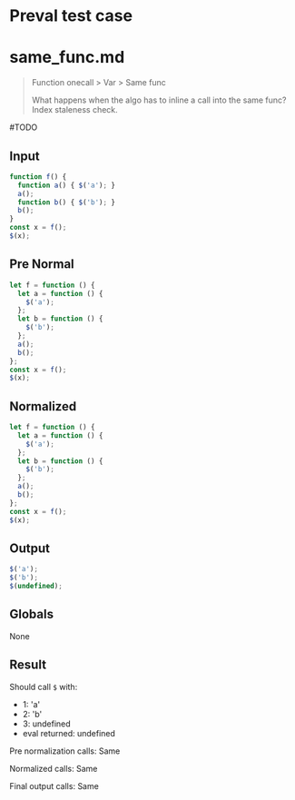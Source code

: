 # Preval test case

# same_func.md

> Function onecall > Var > Same func
>
> What happens when the algo has to inline a call into the same func? Index staleness check.

#TODO

## Input

`````js filename=intro
function f() {
  function a() { $('a'); }
  a();
  function b() { $('b'); }
  b();
}
const x = f();
$(x);
`````

## Pre Normal

`````js filename=intro
let f = function () {
  let a = function () {
    $('a');
  };
  let b = function () {
    $('b');
  };
  a();
  b();
};
const x = f();
$(x);
`````

## Normalized

`````js filename=intro
let f = function () {
  let a = function () {
    $('a');
  };
  let b = function () {
    $('b');
  };
  a();
  b();
};
const x = f();
$(x);
`````

## Output

`````js filename=intro
$('a');
$('b');
$(undefined);
`````

## Globals

None

## Result

Should call `$` with:
 - 1: 'a'
 - 2: 'b'
 - 3: undefined
 - eval returned: undefined

Pre normalization calls: Same

Normalized calls: Same

Final output calls: Same
